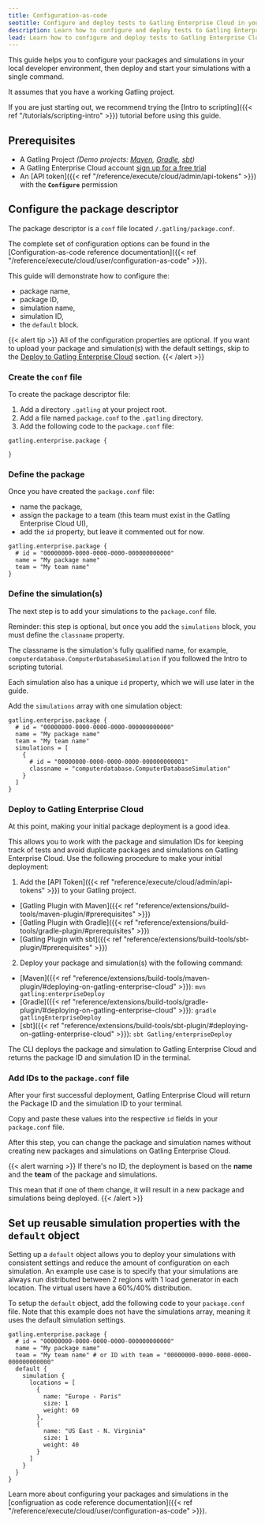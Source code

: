 ```yaml
---
title: Configuration-as-code
seotitle: Configure and deploy tests to Gatling Enterprise Cloud in your CI chain
description: Learn how to configure and deploy tests to Gatling Enterprise Cloud using a package descriptor conf file.
lead: Learn how to configure and deploy tests to Gatling Enterprise Cloud using a package descriptor conf file.
---
```


This guide helps you to configure your packages and simulations in your local developer environment, 
then deploy and start your simulations with a single command. 

It assumes that you have a working Gatling project. 

If you are just starting out, 
we recommend trying the [Intro to scripting]({{< ref "/tutorials/scripting-intro" >}}) tutorial before using this guide.

## Prerequisites 

- A Gatling Project _(Demo projects: [Maven](https://github.com/gatling/gatling-maven-plugin-demo-java), [Gradle](https://github.com/gatling/gatling-gradle-plugin-demo-java), [sbt](https://github.com/gatling/gatling-sbt-plugin-demo))_
- A Gatling Enterprise Cloud account [sign up for a free trial](https://auth.gatling.io/auth/realms/gatling/protocol/openid-connect/registrations?client_id=gatling-enterprise-cloud-public&response_type=code&scope=openid&redirect_uri=https%3A%2F%2Fcloud.gatling.io%2Fr%2Fgatling)
- An [API token]({{< ref "/reference/execute/cloud/admin/api-tokens" >}}) with the **`Configure`** permission

## Configure the package descriptor


The package descriptor is a `conf` file located `/.gatling/package.conf`. 

The complete set of configuration options can be found in the [Configuration-as-code reference documentation]({{< ref "/reference/execute/cloud/user/configuration-as-code" >}}). 

This guide will demonstrate how to configure the:
- package name,
- package ID,
- simulation name,
- simulation ID,
- the `default` block.   

{{< alert tip >}}
All of the configuration properties are optional. 
If you want to upload your package and simulation(s) with the default settings, 
skip to the [Deploy to Gatling Enterprise Cloud](#deploy-to-gatling-enterprise-cloud) section.
{{< /alert >}}

### Create the `conf` file

To create the package descriptor file:
1. Add a directory `.gatling` at your project root.
2. Add a file named `package.conf` to the `.gatling` directory.
3. Add the following code to the `package.conf` file:

```hocon
gatling.enterprise.package {

}
```

### Define the package 

Once you have created the `package.conf` file:
- name the package,
- assign the package to a team (this team must exist in the Gatling Enterprise Cloud UI),
- add the `id` property, but leave it commented out for now.

```hocon
gatling.enterprise.package {
  # id = "00000000-0000-0000-0000-000000000000"
  name = "My package name"
  team = "My team name"
}
```

### Define the simulation(s)

The next step is to add your simulations to the `package.conf` file.

Reminder: this step is optional, but once you add the `simulations` block, you must define the `classname` property. 

The classname is the simulation's fully qualified name, for example, `computerdatabase.ComputerDatabaseSimulation` 
if you followed the Intro to scripting tutorial. 

Each simulation also has a unique `id` property, which we will use later in the guide. 

Add the `simulations` array with one simulation object:
```hocon
gatling.enterprise.package {
  # id = "00000000-0000-0000-0000-000000000000"
  name = "My package name"
  team = "My team name"
  simulations = [
    {
      # id = "00000000-0000-0000-0000-000000000001"
      classname = "computerdatabase.ComputerDatabaseSimulation"
    }
  ]
}
```

### Deploy to Gatling Enterprise Cloud

At this point, making your initial package deployment is a good idea.

This allows you to work with the package and simulation IDs for keeping track of tests and avoid duplicate packages and 
simulations on Gatling Enterprise Cloud. Use the following procedure to make your initial deployment: 

1. Add the [API Token]({{< ref "reference/execute/cloud/admin/api-tokens" >}}) to your Gatling project.
  - [Gatling Plugin with Maven]({{< ref "reference/extensions/build-tools/maven-plugin/#prerequisites" >}})
  - [Gatling Plugin with Gradle]({{< ref "reference/extensions/build-tools/gradle-plugin/#prerequisites" >}})
  - [Gatling Plugin with sbt]({{< ref "reference/extensions/build-tools/sbt-plugin/#prerequisites" >}})
2. Deploy your package and simulation(s) with the following command:
  - [Maven]({{< ref "reference/extensions/build-tools/maven-plugin/#deploying-on-gatling-enterprise-cloud" >}}): `mvn gatling:enterpriseDeploy`
  - [Gradle]({{< ref "reference/extensions/build-tools/gradle-plugin/#deploying-on-gatling-enterprise-cloud" >}}): `gradle gatlingEnterpriseDeploy`
  - [sbt]({{< ref "reference/extensions/build-tools/sbt-plugin/#deploying-on-gatling-enterprise-cloud" >}}): `sbt Gatling/enterpriseDeploy`


The CLI deploys the package and simulation to Gatling Enterprise Cloud and returns the package ID and simulation ID in the terminal. 

### Add IDs to the `package.conf` file

After your first successful deployment, Gatling Enterprise Cloud will return the Package ID and the simulation ID to your terminal.

Copy and paste these values into the respective `id` fields in your `package.conf` file. 

After this step, you can change the package and simulation names without creating new packages and simulations on Gatling Enterprise Cloud. 

{{< alert warning >}}
If there's no ID, the deployment is based on the **name** and the **team** of the package and simulations.

This mean that if one of them change, it will result in a new package and simulations being deployed.
{{< /alert >}}

## Set up reusable simulation properties with the `default` object

Setting up a `default` object allows you to deploy your simulations with consistent settings and reduce the amount of configuration on each simulation. An example use case is to specify that your simulations are always run distributed between 2 regions with 1 load generator in each location. The virtual users have a 60%/40% distribution. 

To setup the `default` object, add the following code to your `package.conf` file. Note that this example does not have the simulations array, meaning it uses the default simulation settings.

```hocon
gatling.enterprise.package {
  # id = "00000000-0000-0000-0000-000000000000"
  name = "My package name"
  team = "My team name" # or ID with team = "00000000-0000-0000-0000-000000000000"
  default {
    simulation {
      locations = [
        {
          name: "Europe - Paris"
          size: 1
          weight: 60
        },
        {
          name: "US East - N. Virginia"
          size: 1
          weight: 40
        }
      ]	    
    }
  }
}
```
Learn more about configuring your packages and simulations in the [configruation as code reference documentation]({{< ref "/reference/execute/cloud/user/configuration-as-code" >}}).
